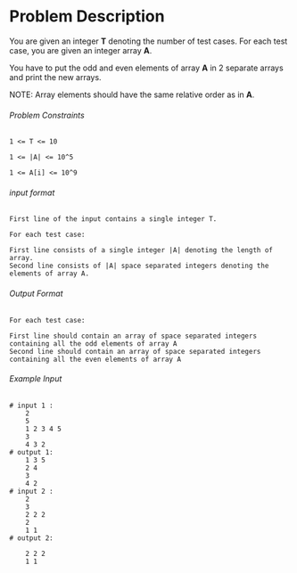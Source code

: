 # Problem Description

You are given an integer **T** denoting the number of test cases. For each test case, you are given an integer array **A**.

You have to put the odd and even elements of array **A** in 2 separate arrays and print the new arrays.

NOTE: Array elements should have the same relative order as in **A**.

###### Problem Constraints

```
1 <= T <= 10

1 <= |A| <= 10^5

1 <= A[i] <= 10^9
```

###### input format

``` 
First line of the input contains a single integer T.

For each test case:

First line consists of a single integer |A| denoting the length of array.
Second line consists of |A| space separated integers denoting the elements of array A.
```

###### Output Format

```
For each test case:

First line should contain an array of space separated integers containing all the odd elements of array A
Second line should contain an array of space separated integers containing all the even elements of array A

```

###### Example Input

```
# input 1 : 
    2 
    5
    1 2 3 4 5
    3
    4 3 2
# output 1: 
    1 3 5
    2 4
    3
    4 2
# input 2 : 
    2 
    3
    2 2 2
    2
    1 1
# output 2: 
        
    2 2 2
    1 1
     

```
